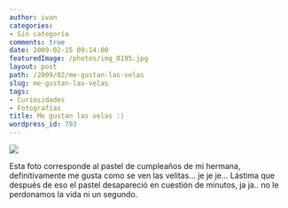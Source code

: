 ```yaml
---
author: ivan
categories:
- Sin categoría
comments: true
date: 2009-02-15 09:14:00
featuredImage: /photos/img_0195.jpg
layout: post
path: /2009/02/me-gustan-las-velas
slug: me-gustan-las-velas
tags:
- Curiosidades
- Fotografías
title: Me gustan las velas :)
wordpress_id: 793
---
```


[![](/photos/img_0195.jpg)](https://1.bp.blogspot.com/_T2UWuNJg3dQ/SZeW7-X0CKI/AAAAAAAABVo/9_oYZ1-jREw/s1600-h/img_0195.jpg)

Esta foto corresponde al pastel de cumpleaños de mi hermana, definitivamente me gusta como se ven las velitas... je je je... Lástima que después de eso el pastel desapareció en cuestión de minutos, ja ja.. no le perdonamos la vida ni un segundo.